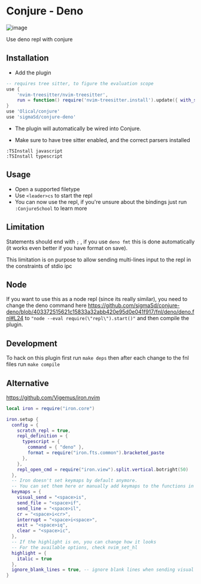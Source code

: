 # Conjure - Deno
![image](https://user-images.githubusercontent.com/22427111/209433347-f5638bca-a60f-4ef3-8c94-ea404b4a8eda.png)

Use deno repl with conjure

## Installation

- Add the plugin

```lua
-- requires tree sitter, to figure the evaluation scope
use {
    'nvim-treesitter/nvim-treesitter',
    run = function() require('nvim-treesitter.install').update({ with_sync = true }) end,
}
use 'Olical/conjure'
use 'sigmaSd/conjure-deno'
```

- The plugin will automatically be wired into Conjure.

- Make sure to have tree sitter enabled, and the correct parsers installed
```
:TSInstall javascript
:TSInstall typescript
```

## Usage

- Open a supported filetype
- Use `<leader>cs` to start the repl
- You can now use the repl, if you're unsure about the bindings just run
  `:ConjureSchool` to learn more

## Limitation

Statements should end with `;` , if you use `deno fmt` this is done
automatically (it works even better if you have format on save).

This limitation is on purpose to allow sending multi-lines input to the repl in
the constraints of stdio ipc

## Node

If you want to use this as a node repl (since its really similar), you need to change the deno command here https://github.com/sigmaSd/conjure-deno/blob/403372515621c15833a32abb420e95d0e041f917/fnl/deno/deno.fnl#L24 to `"node --eval require(\"repl\").start()"` and then compile the plugin.

## Development

To hack on this plugin first run `make deps` then after each change to the fnl
files run `make compile`

## Alternative

https://github.com/Vigemus/iron.nvim
```lua
local iron = require("iron.core")

iron.setup {
  config = {
    scratch_repl = true,
    repl_definition = {
      typescript = {
        command = { "deno" },
        format = require("iron.fts.common").bracketed_paste
      },
    },
    repl_open_cmd = require("iron.view").split.vertical.botright(50)
  },
  -- Iron doesn't set keymaps by default anymore.
  -- You can set them here or manually add keymaps to the functions in iron.core
  keymaps = {
    visual_send = "<space>is",
    send_file = "<space>if",
    send_line = "<space>il",
    cr = "<space>i<cr>",
    interrupt = "<space>i<space>",
    exit = "<space>iq",
    clear = "<space>ic",
  },
  -- If the highlight is on, you can change how it looks
  -- For the available options, check nvim_set_hl
  highlight = {
    italic = true
  },
  ignore_blank_lines = true, -- ignore blank lines when sending visual select lines
}
```
